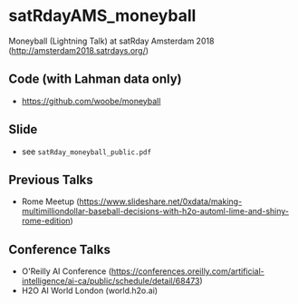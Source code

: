 # satRdayAMS_moneyball
Moneyball (Lightning Talk) at satRday Amsterdam 2018 (http://amsterdam2018.satrdays.org/)


## Code (with Lahman data only)

- https://github.com/woobe/moneyball

## Slide

- see `satRday_moneyball_public.pdf`

## Previous Talks

- Rome Meetup (https://www.slideshare.net/0xdata/making-multimilliondollar-baseball-decisions-with-h2o-automl-lime-and-shiny-rome-edition)


## Conference Talks

- O'Reilly AI Conference (https://conferences.oreilly.com/artificial-intelligence/ai-ca/public/schedule/detail/68473)
- H2O AI World London (world.h2o.ai)




